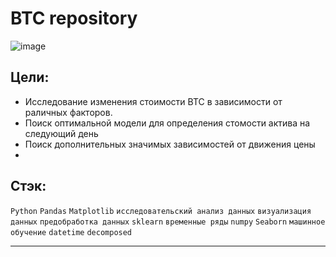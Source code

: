 # BTC repository
![image](https://user-images.githubusercontent.com/76148212/122692628-f2e79280-d23e-11eb-9d7f-a0b638751f01.png)

## Цели:
 - Исследование изменения стоимости BTC в зависимости от раличных факторов.
 - Поиск оптимальной модели для определения стомости актива на следующий день
 - Поиск дополнительных значимых зависимостей от движения цены
 - 
## Стэк:
`Python`
`Pandas`
`Matplotlib`
`исследовательский анализ данных`
`визуализация данных`
`предобработка данных`
`sklearn`
`временные ряды`
`numpy`
`Seaborn`
`машинное обучение`
`datetime`
`decomposed`

----
